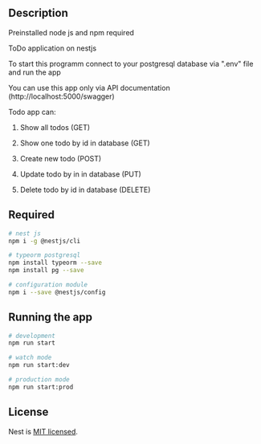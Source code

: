 ## Description

Preinstalled node js and npm required 

ToDo application on nestjs

To start this programm connect to your postgresql database via ".env" file and run the app

You can use this app only via API documentation (http://localhost:5000/swagger)

Todo app can:

1. Show all todos (GET)

2. Show one todo by id in database (GET)

3. Create new todo (POST)

4. Update todo by in in database (PUT)

5. Delete todo by id in database (DELETE)


## Required

```bash
# nest js
npm i -g @nestjs/cli

# typeorm postgresql
npm install typeorm --save
npm install pg --save

# configuration module
npm i --save @nestjs/config
```

## Running the app

```bash
# development
npm run start

# watch mode
npm run start:dev

# production mode
npm run start:prod
```


## License

Nest is [MIT licensed](LICENSE).
